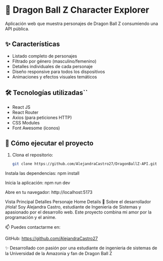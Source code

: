 # 🐉 Dragon Ball Z Character Explorer

Aplicación web que muestra personajes de Dragon Ball Z consumiendo una API pública.

## ✨ Características

- Listado completo de personajes
- Filtrado por género (masculino/femenino)
- Detalles individuales de cada personaje
- Diseño responsive para todos los dispositivos
- Animaciones y efectos visuales temáticos

## 🛠 Tecnologías utilizadas``

- React JS
- React Router
- Axios (para peticiones HTTP)
- CSS Modules
- Font Awesome (íconos)

## 🚀 Cómo ejecutar el proyecto

1. Clona el repositorio:
   ```bash
   git clone https://github.com/AlejandraCastro27/DragonBallZ-API.git
Instala las dependencias:
npm install

Inicia la aplicación:
npm run dev

Abre en tu navegador:
http://localhost:5173

Vista Principal	Detalles Personaje
Home	Details
🌟 Sobre el desarrollador
¡Hola! Soy Alejandra Castro, estudiante de Ingeniería de Sistemas y apasionado por el desarrollo web. Este proyecto combina mi amor por la programación y el anime.

📫 Puedes contactarme en:

GitHub: https://github.com/AlejandraCastro27



✨ Desarrollado con pasión por una estudiante de ingenieria de sistemas de la Universidad de la Amazonia y fan de Dragon Ball Z


